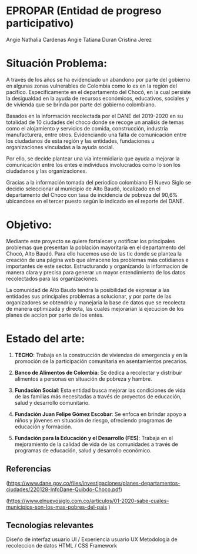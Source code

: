 # EPROPAR (Entidad de progreso participativo)
Angie Nathalia Cardenas
Angie Tatiana Duran 
Cristina Jerez

# Situación Problema:

A través de los años se ha evidenciado un abandono por parte del gobierno en algunas zonas vulnerables de Colombia como lo es en la región del pacífico. Especificamente en el departamento del Chocó, en la cual persiste la desigualdad en la ayuda de recursos económicos, educativos, sociales y de vivienda que se brinda por parte del gobierno colombiano.

Basados en la información recolectada por el DANE del 2019-2020 en su totalidad de 10 ciudades del choco  donde se recoge un analisis de temas como el alojamiento y servicios de comida, construcción, industria manufacturera, entre otros. Evidenciando una falta de comunicación entre los ciudadanos de esta región y las entidades, fundaciones u organizaciones vinculadas a la ayuda social.

Por ello, se decide plantear una vía intermidiaria que ayuda a mejorar la comunicación entre los entes e individuos involucrados como lo son los ciudadanos y las organizaciones.

Gracias a la información tomada del periodico colombiano El Nuevo Siglo se decidio seleccionar al municipio de Alto Baudó, localizado en el departamento del Choco con tasa de incidencia de pobreza del 90,6% ubicandose en el tercer puesto según lo indicado en el reporte del DANE.


# Objetivo:

Mediante este proyecto se quiere fortalecer y notificar los principales problemas que presentan la población mayoritaria en el departamento del Chocó, Alto Baudó. Para ello hacemos uso de las tic donde se plantea la creación de una página web que almacene los problemas más cotidianos e importantes de este sector. Estructurando  y organizando la informacion de manera clara y precisa para generar un mayor entendimiento de los datos recolectados para las organizaciones.

La comunidad de Alto Baudo tendra la posibilidad de expresar a las entidades sus principales problemas a solucionar, y por parte de las organizadores se obtendria y manejaria la base de datos que se recolecta de manera optimizada y directa, las cuales mejorarian la ejecucion de los planes de accion por parte de los entes.


# Estado del arte:

1. **TECHO**: Trabaja en la construcción de viviendas de emergencia y en la promoción de la participación comunitaria en asentamientos precarios.

2. **Banco de Alimentos de Colombia**: Se dedica a recolectar y distribuir alimentos a personas en situación de pobreza y hambre.

3. **Fundación Social**: Esta entidad busca mejorar las condiciones de vida de las familias más necesitadas a través de proyectos de educación, salud y desarrollo comunitario.

4. **Fundación Juan Felipe Gómez Escobar**: Se enfoca en brindar apoyo a niños y jóvenes en situación de riesgo, ofreciendo programas de educación y formación.

5. **Fundación para la Educación y el Desarrollo (FES)**: Trabaja en el mejoramiento de la calidad de vida de las comunidades a través de programas de educación, salud y desarrollo económico.

## Referencias

(https://www.dane.gov.co/files/investigaciones/planes-departamentos-ciudades/220128-InfoDane-Quibdo-Choco.pdf)

(https://www.elnuevosiglo.com.co/articulos/01-2020-sabe-cuales-municipios-son-los-mas-pobres-del-pais )

## Tecnologias relevantes

Diseño de interfaz usuario UI / Experiencia usuario UX
Metodologia de recoleccion de datos
HTML / CSS
Framework
